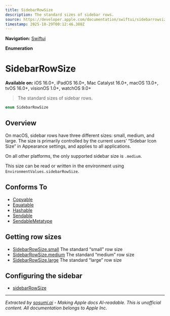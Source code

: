 ```yaml
---
title: SidebarRowSize
description: The standard sizes of sidebar rows.
source: https://developer.apple.com/documentation/swiftui/sidebarrowsize
timestamp: 2025-10-29T00:12:46.380Z
---
```


**Navigation:** [Swiftui](/documentation/swiftui)

**Enumeration**

# SidebarRowSize

**Available on:** iOS 16.0+, iPadOS 16.0+, Mac Catalyst 16.0+, macOS 13.0+, tvOS 16.0+, visionOS 1.0+, watchOS 9.0+

> The standard sizes of sidebar rows.

```swift
enum SidebarRowSize
```

## Overview

On macOS, sidebar rows have three different sizes: small, medium, and large. The size is primarily controlled by the current users’ “Sidebar Icon Size” in Appearance settings, and applies to all applications.

On all other platforms, the only supported sidebar size is `.medium`.

This size can be read or written in the environment using `EnvironmentValues.sidebarRowSize`.

## Conforms To

- [Copyable](/documentation/Swift/Copyable)
- [Equatable](/documentation/Swift/Equatable)
- [Hashable](/documentation/Swift/Hashable)
- [Sendable](/documentation/Swift/Sendable)
- [SendableMetatype](/documentation/Swift/SendableMetatype)

## Getting row sizes

- [SidebarRowSize.small](/documentation/swiftui/sidebarrowsize/small) The standard “small” row size
- [SidebarRowSize.medium](/documentation/swiftui/sidebarrowsize/medium) The standard “medium” row size
- [SidebarRowSize.large](/documentation/swiftui/sidebarrowsize/large) The standard “large” row size

## Configuring the sidebar

- [sidebarRowSize](/documentation/swiftui/environmentvalues/sidebarrowsize)

---

*Extracted by [sosumi.ai](https://sosumi.ai) - Making Apple docs AI-readable.*
*This is unofficial content. All documentation belongs to Apple Inc.*

